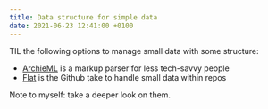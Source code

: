 ```yaml
---
title: Data structure for simple data
date: 2021-06-23 12:41:00 +0100
---
```




TIL the following options to manage small data with some structure:

- [ArchieML](http://archieml.org/) is a markup parser for less tech-savvy people
- [Flat](https://octo.github.com/projects/flat-data) is the Github take to handle small data within repos

Note to myself: take a deeper look on them.
